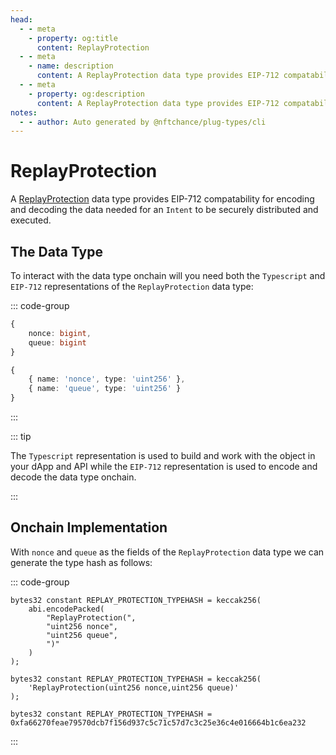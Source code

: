 ```yaml
---
head:
  - - meta
    - property: og:title
      content: ReplayProtection
  - - meta
    - name: description
      content: A ReplayProtection data type provides EIP-712 compatability for encoding and decoding.
  - - meta
    - property: og:description
      content: A ReplayProtection data type provides EIP-712 compatability for encoding and decoding.
notes:
  - - author: Auto generated by @nftchance/plug-types/cli
---
```


# ReplayProtection

A [ReplayProtection](/generated/base-types/ReplayProtection) data type provides EIP-712 compatability for encoding and decoding the data needed for an `Intent` to be securely distributed and executed.

## The Data Type

To interact with the data type onchain will you need both the `Typescript` and `EIP-712` representations of the `ReplayProtection` data type:

::: code-group

```typescript [Typescript/Javascript]
{
    nonce: bigint,
	queue: bigint
}
```

```typescript [EIP-712]
{
    { name: 'nonce', type: 'uint256' },
	{ name: 'queue', type: 'uint256' }
}
```

:::

::: tip

The `Typescript` representation is used to build and work with the object in your dApp and API while the `EIP-712` representation is used to encode and decode the data type onchain.

:::

## Onchain Implementation

With `nonce` and `queue` as the fields of the `ReplayProtection` data type we can generate the type hash as follows:

::: code-group

```solidity [Verbose.sol]
bytes32 constant REPLAY_PROTECTION_TYPEHASH = keccak256(
    abi.encodePacked(
        "ReplayProtection(",
		"uint256 nonce",
		"uint256 queue",
        ")"
    )
);
```

```solidity [Inline.sol]
bytes32 constant REPLAY_PROTECTION_TYPEHASH = keccak256(
    'ReplayProtection(uint256 nonce,uint256 queue)'
);
```

```solidity [Hash.sol]
bytes32 constant REPLAY_PROTECTION_TYPEHASH = 0xfa66270feae79570dcb7f156d937c5c71c57d7c3c25e36c4e016664b1c6ea232
```

:::

